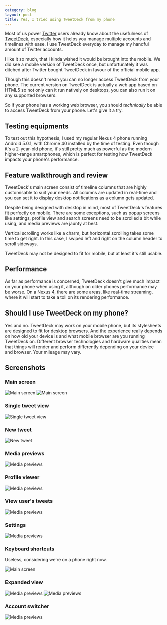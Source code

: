 ```yaml
---
category: blog
layout: post
title: Yes, I tried using TweetDeck from my phone
---
```


Most of us power [Twitter](https://twitter.com/) users already know about the usefulness of [TweetDeck](https://about.twitter.com/products/tweetdeck), especially how it helps you manage multiple accounts and timelines with ease. I use TweetDeck everyday to manage my handful amount of Twitter accounts.

I like it so much, that I kinda wished it would be brought into the mobile. We did see a mobile version of TweetDeck once, but unfortunately it was ditched after Twitter bought TweetDeck in favour of the official mobile app.

Though this doesn't mean you can no longer access TweetDeck from your phone. The current version on TweetDeck is actually a web app based on HTML5 so not only can it run natively on desktops, you can also run it on any supported browsers.

So if your phone has a working web browser, you should _technically_ be able to access TweetDeck from your phone. Let's give it a try.

## Testing equipments

To test out this hypothesis, I used my regular Nexus 4 phone running Android 5.0.1, with Chrome 40 installed by the time of testing. Even though it's a 2-year-old phone, it's still pretty much as powerful as the modern higher-range smartphones, which is perfect for testing how TweetDeck impacts your phone's performance.

## Feature walkthrough and review

TweetDeck's main screen consist of timeline columns that are highly customisable to suit your needs. All columns are updated in real-time and you can set it to display desktop notifications as a column gets updated.

Despite being designed with desktop in mind, most of TweetDeck's features fit perfectly on mobile. There are some exceptions, such as popup screens like settings, profile view and search screens need to be scrolled a bit while using, and media previews are jaunty at best.

Vertical scrolling works like a charm, but horizontal scrolling takes some time to get right. In this case, I swiped left and right on the column header to scroll sideways.

TweetDeck may not be designed to fit for mobile, but at least it's still usable.

## Performance

As far as performance is concerned, TweetDeck doesn't give much impact on your phone when using it, although on older phones performance may be worse. On a Nexus 4, there are some areas, like real-time streaming, where it will start to take a toll on its rendering performance.

## Should I use TweetDeck on my phone?

Yes and no. TweetDeck may work on your mobile phone, but its stylesheets are designed to fit for desktop browsers. And the experience really depends on how old your device is and what mobile browser are you running TweetDeck on. Different browser technologies and hardware qualities mean that things will render and perform differently depending on your device and browser. Your mileage may vary.

## Screenshots

### Main screen

<img src="{{ site.baseurl }}/public/images/blog/tweetdeck/Screenshot_2015-03-11-20-41-16.png" style="max-height: 640px;" alt="Main screen">

<img src="{{ site.baseurl }}/public/images/blog/tweetdeck/Screenshot_2015-03-11-20-43-37.png" style="max-height: 640px;" alt="Main screen">

### Single tweet view

<img src="{{ site.baseurl }}/public/images/blog/tweetdeck/Screenshot_2015-03-11-20-35-54.png" style="max-height: 640px;" alt="Single tweet view">

### New tweet

<img src="{{ site.baseurl }}/public/images/blog/tweetdeck/Screenshot_2015-03-11-20-23-27.png" style="max-height: 640px;" alt="New tweet">

### Media previews

<img src="{{ site.baseurl }}/public/images/blog/tweetdeck/Screenshot_2015-03-11-20-33-10.png" style="max-height: 640px;" alt="Media previews">

### Profile viewer

<img src="{{ site.baseurl }}/public/images/blog/tweetdeck/Screenshot_2015-03-11-20-34-19.png" style="max-height: 640px;" alt="Media previews">

### View user's tweets

<img src="{{ site.baseurl }}/public/images/blog/tweetdeck/Screenshot_2015-03-11-20-49-33.png" style="max-height: 640px;" alt="Media previews">

### Settings

<img src="{{ site.baseurl }}/public/images/blog/tweetdeck/Screenshot_2015-03-11-20-39-30.png" style="max-height: 640px;" alt="Media previews">

### Keyboard shortcuts

Useless, considering we're on a phone right now.

<img src="{{ site.baseurl }}/public/images/blog/tweetdeck/Screenshot_2015-03-11-20-46-35.png" style="max-height: 640px;" alt="Main screen">

### Expanded view

<img src="{{ site.baseurl }}/public/images/blog/tweetdeck/Screenshot_2015-03-11-20-51-33.png" style="max-height: 640px;" alt="Media previews">

<img src="{{ site.baseurl }}/public/images/blog/tweetdeck/Screenshot_2015-03-11-20-51-52.png" style="max-height: 640px;" alt="Media previews">

### Account switcher

<img src="{{ site.baseurl }}/public/images/blog/tweetdeck/Screenshot_2015-03-11-20-53-28.png" style="max-height: 640px;" alt="Media previews">
